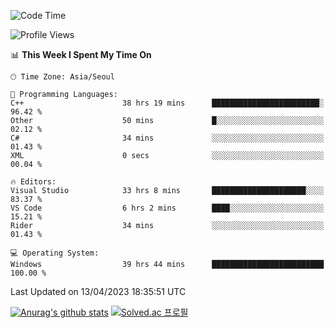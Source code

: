 <!--START_SECTION:waka-->
![Code Time](http://img.shields.io/badge/Code%20Time-126%20hrs%2044%20mins-blue)

![Profile Views](http://img.shields.io/badge/Profile%20Views-0-blue)

📊 **This Week I Spent My Time On** 

```text
🕑︎ Time Zone: Asia/Seoul

💬 Programming Languages: 
C++                      38 hrs 19 mins      ████████████████████████░   96.42 % 
Other                    50 mins             █░░░░░░░░░░░░░░░░░░░░░░░░   02.12 % 
C#                       34 mins             ░░░░░░░░░░░░░░░░░░░░░░░░░   01.43 % 
XML                      0 secs              ░░░░░░░░░░░░░░░░░░░░░░░░░   00.04 % 

🔥 Editors: 
Visual Studio            33 hrs 8 mins       █████████████████████░░░░   83.37 % 
VS Code                  6 hrs 2 mins        ████░░░░░░░░░░░░░░░░░░░░░   15.21 % 
Rider                    34 mins             ░░░░░░░░░░░░░░░░░░░░░░░░░   01.43 % 

💻 Operating System: 
Windows                  39 hrs 44 mins      █████████████████████████   100.00 % 
```


 Last Updated on 13/04/2023 18:35:51 UTC
<!--END_SECTION:waka-->
[![Anurag's github stats](https://github-readme-stats.vercel.app/api?username=heosumin518)](https://github.com/anuraghazra/github-readme-stats)
[![Solved.ac
프로필](http://mazassumnida.wtf/api/v2/generate_badge?boj=heosumin)](https://solved.ac/heosumin)
